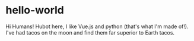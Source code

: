 # hello-world

Hi Humans!
Hubot here, I like Vue.js and python (that's what I'm made of!).
I've had tacos on the moon and find them far superior to Earth tacos.
